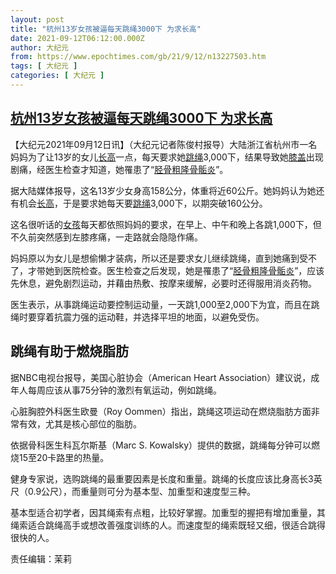```yaml
---
layout: post
title: "杭州13岁女孩被逼每天跳绳3000下 为求长高"
date: 2021-09-12T06:12:00.000Z
author: 大纪元
from: https://www.epochtimes.com/gb/21/9/12/n13227503.htm
tags: [ 大纪元 ]
categories: [ 大纪元 ]
---
```

<!--1631427120000-->
[杭州13岁女孩被逼每天跳绳3000下 为求长高](https://www.epochtimes.com/gb/21/9/12/n13227503.htm)
------

<div>
<p>【大纪元2021年09月12日讯】（大纪元记者陈俊村报导）大陆浙江省杭州市一名妈妈为了让13岁的女儿<a href="https://www.epochtimes.com/gb/tag/%E9%95%BF%E9%AB%98.html">长高</a>一点，每天要求她<a href="https://www.epochtimes.com/gb/tag/%E8%B7%B3%E7%BB%B3.html">跳绳</a>3,000下，结果导致她<a href="https://www.epochtimes.com/gb/tag/%E8%86%9D%E7%9B%96.html">膝盖</a>出现剧痛，经医生检查才知道，她罹患了“<a href="https://www.epochtimes.com/gb/tag/%E8%83%AB%E9%AA%A8%E7%B2%97%E9%9A%86%E9%AA%A8%E9%AA%BA%E7%82%8E.html">胫骨粗隆骨骺炎</a>”。</p><p>据大陆媒体报导，这名13岁少女身高158公分，体重将近60公斤。她妈妈认为她还有机会<a href="https://www.epochtimes.com/gb/tag/%E9%95%BF%E9%AB%98.html">长高</a>，于是要求她每天要<a href="https://www.epochtimes.com/gb/tag/%E8%B7%B3%E7%BB%B3.html">跳绳</a>3,000下，以期突破160公分。</p><p>这名很听话的<a href="https://www.epochtimes.com/gb/tag/%E5%A5%B3%E5%AD%A9.html">女孩</a>每天都依照妈妈的要求，在早上、中午和晚上各跳1,000下，但不久前突然感到左膝疼痛，一走路就会隐隐作痛。</p><p>妈妈原以为女儿是想偷懒才装病，所以还是要求女儿继续跳绳，直到她痛到受不了，才带她到医院检查。医生检查之后发现，她是罹患了“<a href="https://www.epochtimes.com/gb/tag/%E8%83%AB%E9%AA%A8%E7%B2%97%E9%9A%86%E9%AA%A8%E9%AA%BA%E7%82%8E.html">胫骨粗隆骨骺炎</a>”，应该先休息，避免剧烈运动，并藉由热敷、按摩来缓解，必要时还得服用消炎药物。</p><p>医生表示，从事跳绳运动要控制运动量，一天跳1,000至2,000下为宜，而且在跳绳时要穿着抗震力强的运动鞋，并选择平坦的地面，以避免受伤。</p><h2>跳绳有助于燃烧脂肪</h2><p>据NBC电视台报导，美国心脏协会（American Heart Association）建议说，成年人每周应该从事75分钟的激烈有氧运动，例如跳绳。</p><p>心脏胸腔外科医生欧曼（Roy Oommen）指出，跳绳这项运动在燃烧脂肪方面非常有效，尤其是核心部位的脂肪。</p><p>依据骨科医生科瓦尔斯基（Marc S. Kowalsky）提供的数据，跳绳每分钟可以燃烧15至20卡路里的热量。</p><p>健身专家说，选购跳绳的最重要因素是长度和重量。跳绳的长度应该比身高长3英尺（0.9公尺），而重量则可分为基本型、加重型和速度型三种。</p><p>基本型适合初学者，因其绳索有点粗，比较好掌握。加重型的握把有增加重量，其绳索适合跳绳高手或想改善强度训练的人。而速度型的绳索既轻又细，很适合跳得很快的人。</p><p>责任编辑：茉莉</p>
</div>
